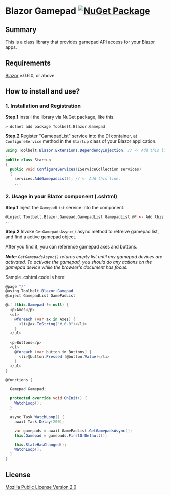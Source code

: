 # Blazor Gamepad [![NuGet Package](https://img.shields.io/nuget/v/Toolbelt.Blazor.Gamepad.svg)](https://www.nuget.org/packages/Toolbelt.Blazor.Gamepad/)

## Summary

This is a class library that provides gamepad API access for your Blazor apps.

## Requirements

[Blazor](https://blazor.net/) v.0.6.0, or above.

## How to install and use?

### 1. Installation and Registration

**Step.1** Install the library via NuGet package, like this.

```shell
> dotnet add package Toolbelt.Blazor.Gamepad
```

**Step.2** Register "GamepadList" service into the DI container, at `ConfigureService` method in the `Startup` class of your Blazor application.

```csharp
using Toolbelt.Blazor.Extensions.DependencyInjection; // <- Add this line, and...
...
public class Startup
{
  public void ConfigureServices(IServiceCollection services)
  {
    services.AddGamepadList(); // <- Add this line.
    ...
```
### 2. Usage in your Blazor component (.cshtml)

**Step.1** Inject the `GamepadList` service into the component.

```html
@inject Toolbelt.Blazor.Gamepad.GamepadList GamepadList @* <- Add this. *@
...
```

**Step.2** Invoke `GetGamepadsAsync()` async method to retreive gamepad list, and find a active gamepad object.

After you find it, you can reference gamepad axes and buttons.

_**Note**:_ _`GetGamepadsAsync()` returns empty list until any gamepad devices are activated. To activate the gamepad, you should do any actions on the gamepad device while the browser's document has focus._

Sample .cshtml code is here:

```csharp
@page "/"
@using Toolbelt.Blazor.Gamepad
@inject GamepadList GamePadList

@if (this.Gamepad != null) {
  <p>Axes</p>
  <ul>
    @foreach (var ax in Axes) {
      <li>@ax.ToString("#,0.0")</li>
    }
  </ul>

  <p>Buttons</p>
  <ul>
    @foreach (var button in Buttons) {
      <li>@button.Pressed (@button.Value)</li>
    }
  </ul>
}

@functions {

  Gamepad Gamepad;

  protected override void OnInit() {
    WatchLoop();
  }

  async Task WatchLoop() {
    await Task.Delay(200);

    var gamepads = await GamePadList.GetGamepadsAsync();
    this.Gamepad = gamepads.FirstOrDefault();

    this.StateHasChanged();
    WatchLoop();
  }
}
```

## License

[Mozilla Public License Version 2.0](https://github.com/jsakamoto/Toolbelt.Blazor.Gamepad/blob/master/LICENSE)